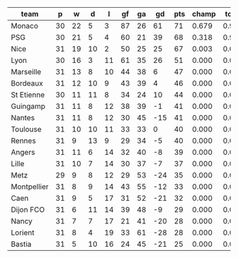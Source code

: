 |    team     | p  | w  | d  | l  | gf | ga | gd  | pts | champ | top2  | top3  | top4  |  5-7  | bot4  | bot3  | bot2  |
|-------------|----|----|----|----|----|----|-----|-----|-------|-------|-------|-------|-------|-------|-------|-------|
| Monaco      | 30 | 22 |  5 |  3 | 87 | 26 |  61 |  71 | 0.679 | 0.993 | 1.000 | 1.000 | 0.000 | 0.000 | 0.000 | 0.000|
| PSG         | 30 | 21 |  5 |  4 | 60 | 21 |  39 |  68 | 0.318 | 0.977 | 1.000 | 1.000 | 0.000 | 0.000 | 0.000 | 0.000|
| Nice        | 31 | 19 | 10 |  2 | 50 | 25 |  25 |  67 | 0.003 | 0.031 | 0.982 | 1.000 | 0.000 | 0.000 | 0.000 | 0.000|
| Lyon        | 30 | 16 |  3 | 11 | 61 | 35 |  26 |  51 | 0.000 | 0.000 | 0.018 | 0.940 | 0.060 | 0.000 | 0.000 | 0.000|
| Marseille   | 31 | 13 |  8 | 10 | 44 | 38 |   6 |  47 | 0.000 | 0.000 | 0.000 | 0.032 | 0.876 | 0.000 | 0.000 | 0.000|
| Bordeaux    | 31 | 12 | 10 |  9 | 43 | 39 |   4 |  46 | 0.000 | 0.000 | 0.000 | 0.022 | 0.835 | 0.000 | 0.000 | 0.000|
| St Etienne  | 30 | 11 | 11 |  8 | 34 | 24 |  10 |  44 | 0.000 | 0.000 | 0.000 | 0.005 | 0.639 | 0.000 | 0.000 | 0.000|
| Guingamp    | 31 | 11 |  8 | 12 | 38 | 39 |  -1 |  41 | 0.000 | 0.000 | 0.000 | 0.000 | 0.227 | 0.000 | 0.000 | 0.000|
| Nantes      | 31 | 11 |  8 | 12 | 30 | 45 | -15 |  41 | 0.000 | 0.000 | 0.000 | 0.000 | 0.097 | 0.000 | 0.000 | 0.000|
| Toulouse    | 31 | 10 | 10 | 11 | 33 | 33 |   0 |  40 | 0.000 | 0.000 | 0.000 | 0.000 | 0.155 | 0.000 | 0.000 | 0.000|
| Rennes      | 31 |  9 | 13 |  9 | 29 | 34 |  -5 |  40 | 0.000 | 0.000 | 0.000 | 0.000 | 0.063 | 0.002 | 0.000 | 0.000|
| Angers      | 31 | 11 |  6 | 14 | 32 | 40 |  -8 |  39 | 0.000 | 0.000 | 0.000 | 0.000 | 0.026 | 0.007 | 0.001 | 0.000|
| Lille       | 31 | 10 |  7 | 14 | 30 | 37 |  -7 |  37 | 0.000 | 0.000 | 0.000 | 0.000 | 0.014 | 0.011 | 0.002 | 0.000|
| Metz        | 29 |  9 |  8 | 12 | 29 | 53 | -24 |  35 | 0.000 | 0.000 | 0.000 | 0.000 | 0.009 | 0.087 | 0.031 | 0.007|
| Montpellier | 31 |  8 |  9 | 14 | 43 | 55 | -12 |  33 | 0.000 | 0.000 | 0.000 | 0.000 | 0.000 | 0.251 | 0.108 | 0.035|
| Caen        | 31 |  9 |  5 | 17 | 31 | 52 | -21 |  32 | 0.000 | 0.000 | 0.000 | 0.000 | 0.000 | 0.396 | 0.197 | 0.068|
| Dijon FCO   | 31 |  6 | 11 | 14 | 39 | 48 |  -9 |  29 | 0.000 | 0.000 | 0.000 | 0.000 | 0.000 | 0.599 | 0.360 | 0.170|
| Nancy       | 31 |  7 |  7 | 17 | 21 | 41 | -20 |  28 | 0.000 | 0.000 | 0.000 | 0.000 | 0.000 | 0.813 | 0.647 | 0.390|
| Lorient     | 31 |  8 |  4 | 19 | 33 | 61 | -28 |  28 | 0.000 | 0.000 | 0.000 | 0.000 | 0.000 | 0.848 | 0.703 | 0.462|
| Bastia      | 31 |  5 | 10 | 16 | 24 | 45 | -21 |  25 | 0.000 | 0.000 | 0.000 | 0.000 | 0.000 | 0.984 | 0.950 | 0.869|
